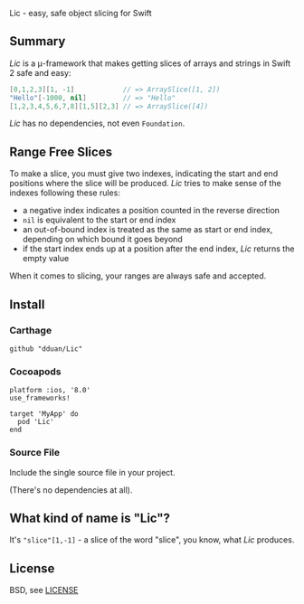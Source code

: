 Lic - easy, safe object slicing for Swift


## Summary
*Lic* is a μ-framework that makes getting slices of arrays and strings in Swift 2 safe and easy:

```swift
[0,1,2,3][1, -1]            // => ArraySlice([1, 2])
"Hello"[-1000, nil]         // => "Hello"
[1,2,3,4,5,6,7,8][1,5][2,3] // => ArraySlice([4])
```

*Lic* has no dependencies, not even `Foundation`.

## Range Free Slices

To make a slice, you must give two indexes, indicating the start and end positions where the slice will be produced.
*Lic* tries to make sense of the indexes following these rules:

*   a negative index indicates a position counted in the reverse direction
*   `nil` is equivalent to the start or end index
*   an out-of-bound index is treated as the same as start or end index, depending on which bound it goes beyond
*   if the start index ends up at a position after the end index, *Lic* returns the empty value

When it comes to slicing, your ranges are always safe and accepted.

## Install

### Carthage

    github "dduan/Lic"

### Cocoapods

    platform :ios, '8.0'
    use_frameworks!

    target 'MyApp' do
      pod 'Lic'
    end

### Source File
Include the single source file in your project.

(There's no dependencies at all).

## What kind of name is "Lic"?

It's `"slice"[1,-1]` - a slice of the word "slice", you know, what *Lic* produces.

## License

BSD, see [LICENSE](https://github.com/dduan/Lic/blob/master/LICENSE)

